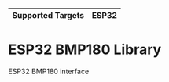 | Supported Targets | ESP32 |
| ----------------- | ----- |

# ESP32 BMP180 Library
ESP32 BMP180 interface